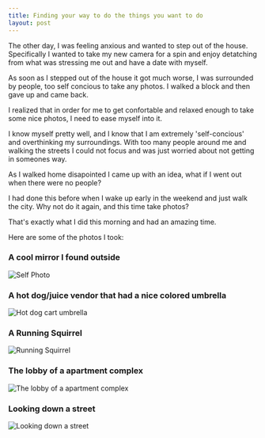 ```yaml
---
title: Finding your way to do the things you want to do
layout: post
---
```


The other day, I was feeling anxious and wanted to step out of the house. Specifically I wanted to take my new camera for a spin and enjoy detatching from what was stressing me out and have a date with myself. 

As soon as I stepped out of the house it got much worse, I was surrounded by people, too self concious to take any photos. I walked a block and then gave up and came back.

I realized that in order for me to get confortable and relaxed enough to take some nice photos, I need to ease myself into it.

I know myself pretty well, and I know that I am extremely 'self-concious' and overthinking my surroundings. With too many people around me and walking the streets I could not focus and was just worried about not getting in someones way.

As I walked home disapointed I came up with an idea, what if I went out when there were no people?

I had done this before when I wake up early in the weekend and just walk the city. Why not do it again, and this time take photos?

That's exactly what I did this morning and had an amazing time.

Here are some of the photos I took:


### A cool mirror I found outside
![Self Photo](/assets/photography/05-31-city/IMG_0308-2.jpg)

### A hot dog/juice vendor that had a nice colored umbrella
![Hot dog cart umbrella](/assets/photography/05-31-city/IMG_0290-2.jpg)


### A Running Squirrel
![Running Squirrel](/assets/photography/05-31-city/IMG_0274-2.jpg)

### The lobby of a apartment complex
![The lobby of a apartment complex](/assets/photography/05-31-city/IMG_0078-2.jpg)

### Looking down a street
![Looking down a street](/assets/photography/05-31-city/IMG_0091-2.jpg)